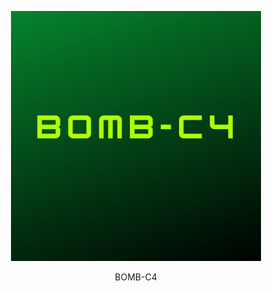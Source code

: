 <p align="center"><img src="logo/1.png" width="400" height="400" alt="some_text"></p>
<p align="center">BOMB-C4</p>
